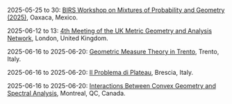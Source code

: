 2025-05-25 to 30: [BIRS Workshop on Mixtures of Probability and Geometry (2025)](https://www.birs.ca/events/2025/5-day-workshops/25w5361 "This workshop explores probability and geometry, covering random graphs, geometric measure theory, and stochastic geometry. Topics include random tessellations, point processes, and applications in network science and imaging, emphasizing probabilistic models for geometric structures."), Oaxaca, Mexico.

2025-06-12 to 13: [4th Meeting of the UK Metric Geometry and Analysis Network](https://ukmetricgeometry.wordpress.com/meetings/ "The meeting explores metric geometry and analysis, focusing on applications in physics. Topics include geometric measure theory, Riemannian geometry, and spacetime metrics. Discussions emphasize mathematical frameworks for general relativity and quantum field theory, bridging geometry and physical phenomena."), London, United Kingdom.

2025-06-16 to 2025-06-20: [Geometric Measure Theory in Trento](https://cirm.fbk.eu/conferences/conferences-2025 "The conference explores geometric measure theory, focusing on applications in physics. Topics include minimal surfaces, currents, and varifolds. Discussions cover connections to fluid dynamics, materials science, and general relativity, emphasizing geometric and analytical methods."), Trento, Italy.

2025-06-16 to 2025-06-20: [Il Problema di Plateau](https://www.unicatt.it/eventi/ateneo/2025/brescia/il-problema-di-plateau.html "The conference explores the Plateau problem, focusing on minimal surfaces. Topics include variational methods, soap films, and geometric measure theory. Discussions cover applications in general relativity and materials science, emphasizing geometric optimization."), Brescia, Italy.

2025-06-16 to 2025-06-20: [Interactions Between Convex Geometry and Spectral Analysis](https://ism.uqam.ca/convex/en/ "The conference explores convex geometry and spectral analysis, focusing on physical applications. Topics include convex bodies, eigenvalue problems, and geometric inequalities. Discussions cover connections to quantum mechanics and statistical mechanics, emphasizing mathematical structures."), Montreal, QC, Canada.

